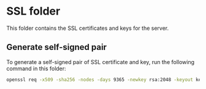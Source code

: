 # SSL folder
This folder contains the SSL certificates and keys for the server.

## Generate self-signed pair
To generate a self-signed pair of SSL certificate and key, run the following command in this folder:
```bash
openssl req -x509 -sha256 -nodes -days 9365 -newkey rsa:2048 -keyout key.pem -out cert.pem
```